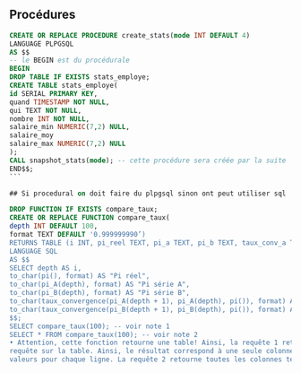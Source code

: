 ## Procédures
````sql
CREATE OR REPLACE PROCEDURE create_stats(mode INT DEFAULT 4)
LANGUAGE PLPGSQL
AS $$
-- le BEGIN est du procédurale
BEGIN
DROP TABLE IF EXISTS stats_employe;
CREATE TABLE stats_employe(
id SERIAL PRIMARY KEY,
quand TIMESTAMP NOT NULL,
qui TEXT NOT NULL,
nombre INT NOT NULL,
salaire_min NUMERIC(7,2) NULL,
salaire_moy
salaire_max NUMERIC(7,2) NULL
);
CALL snapshot_stats(mode); -- cette procédure sera créée par la suite
END$$;
```

## Si procedural on doit faire du plpgsql sinon ont peut utiliser sql

DROP FUNCTION IF EXISTS compare_taux;
CREATE OR REPLACE FUNCTION compare_taux(
depth INT DEFAULT 100,
format TEXT DEFAULT '0.999999990’)
RETURNS TABLE (i INT, pi_reel TEXT, pi_a TEXT, pi_b TEXT, taux_conv_a TEXT, taux_conv_b TEXT)
LANGUAGE SQL
AS $$
SELECT depth AS i,
to_char(pi(), format) AS "Pi réel",
to_char(pi_A(depth), format) AS "Pi série A",
to_char(pi_B(depth), format) AS "Pi série B",
to_char(taux_convergence(pi_A(depth + 1), pi_A(depth), pi()), format) AS "Taux conv. A",
to_char(taux_convergence(pi_B(depth + 1), pi_B(depth), pi()), format) AS "Taux conv. B";
$$;
SELECT compare_taux(100); -- voir note 1
SELECT * FROM compare_taux(100); -- voir note 2
• Attention, cette fonction retourne une table! Ainsi, la requête 1 retourne la table et non pas une
requête sur la table. Ainsi, le résultat correspond à une seule colonne contenant une liste de
valeurs pour chaque ligne. La requête 2 retourne toutes les colonnes tel qu’attendu.